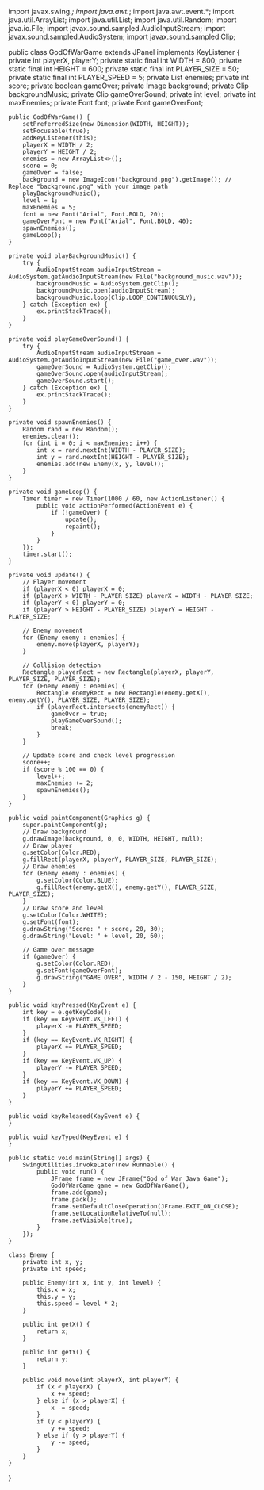 import javax.swing.*;
import java.awt.*;
import java.awt.event.*;
import java.util.ArrayList;
import java.util.List;
import java.util.Random;
import java.io.File;
import javax.sound.sampled.AudioInputStream;
import javax.sound.sampled.AudioSystem;
import javax.sound.sampled.Clip;

public class GodOfWarGame extends JPanel implements KeyListener {
    private int playerX, playerY;
    private static final int WIDTH = 800;
    private static final int HEIGHT = 600;
    private static final int PLAYER_SIZE = 50;
    private static final int PLAYER_SPEED = 5;
    private List<Enemy> enemies;
    private int score;
    private boolean gameOver;
    private Image background;
    private Clip backgroundMusic;
    private Clip gameOverSound;
    private int level;
    private int maxEnemies;
    private Font font;
    private Font gameOverFont;

    public GodOfWarGame() {
        setPreferredSize(new Dimension(WIDTH, HEIGHT));
        setFocusable(true);
        addKeyListener(this);
        playerX = WIDTH / 2;
        playerY = HEIGHT / 2;
        enemies = new ArrayList<>();
        score = 0;
        gameOver = false;
        background = new ImageIcon("background.png").getImage(); // Replace "background.png" with your image path
        playBackgroundMusic();
        level = 1;
        maxEnemies = 5;
        font = new Font("Arial", Font.BOLD, 20);
        gameOverFont = new Font("Arial", Font.BOLD, 40);
        spawnEnemies();
        gameLoop();
    }

    private void playBackgroundMusic() {
        try {
            AudioInputStream audioInputStream = AudioSystem.getAudioInputStream(new File("background_music.wav"));
            backgroundMusic = AudioSystem.getClip();
            backgroundMusic.open(audioInputStream);
            backgroundMusic.loop(Clip.LOOP_CONTINUOUSLY);
        } catch (Exception ex) {
            ex.printStackTrace();
        }
    }

    private void playGameOverSound() {
        try {
            AudioInputStream audioInputStream = AudioSystem.getAudioInputStream(new File("game_over.wav"));
            gameOverSound = AudioSystem.getClip();
            gameOverSound.open(audioInputStream);
            gameOverSound.start();
        } catch (Exception ex) {
            ex.printStackTrace();
        }
    }

    private void spawnEnemies() {
        Random rand = new Random();
        enemies.clear();
        for (int i = 0; i < maxEnemies; i++) {
            int x = rand.nextInt(WIDTH - PLAYER_SIZE);
            int y = rand.nextInt(HEIGHT - PLAYER_SIZE);
            enemies.add(new Enemy(x, y, level));
        }
    }

    private void gameLoop() {
        Timer timer = new Timer(1000 / 60, new ActionListener() {
            public void actionPerformed(ActionEvent e) {
                if (!gameOver) {
                    update();
                    repaint();
                }
            }
        });
        timer.start();
    }

    private void update() {
        // Player movement
        if (playerX < 0) playerX = 0;
        if (playerX > WIDTH - PLAYER_SIZE) playerX = WIDTH - PLAYER_SIZE;
        if (playerY < 0) playerY = 0;
        if (playerY > HEIGHT - PLAYER_SIZE) playerY = HEIGHT - PLAYER_SIZE;

        // Enemy movement
        for (Enemy enemy : enemies) {
            enemy.move(playerX, playerY);
        }

        // Collision detection
        Rectangle playerRect = new Rectangle(playerX, playerY, PLAYER_SIZE, PLAYER_SIZE);
        for (Enemy enemy : enemies) {
            Rectangle enemyRect = new Rectangle(enemy.getX(), enemy.getY(), PLAYER_SIZE, PLAYER_SIZE);
            if (playerRect.intersects(enemyRect)) {
                gameOver = true;
                playGameOverSound();
                break;
            }
        }

        // Update score and check level progression
        score++;
        if (score % 100 == 0) {
            level++;
            maxEnemies += 2;
            spawnEnemies();
        }
    }

    public void paintComponent(Graphics g) {
        super.paintComponent(g);
        // Draw background
        g.drawImage(background, 0, 0, WIDTH, HEIGHT, null);
        // Draw player
        g.setColor(Color.RED);
        g.fillRect(playerX, playerY, PLAYER_SIZE, PLAYER_SIZE);
        // Draw enemies
        for (Enemy enemy : enemies) {
            g.setColor(Color.BLUE);
            g.fillRect(enemy.getX(), enemy.getY(), PLAYER_SIZE, PLAYER_SIZE);
        }
        // Draw score and level
        g.setColor(Color.WHITE);
        g.setFont(font);
        g.drawString("Score: " + score, 20, 30);
        g.drawString("Level: " + level, 20, 60);

        // Game over message
        if (gameOver) {
            g.setColor(Color.RED);
            g.setFont(gameOverFont);
            g.drawString("GAME OVER", WIDTH / 2 - 150, HEIGHT / 2);
        }
    }

    public void keyPressed(KeyEvent e) {
        int key = e.getKeyCode();
        if (key == KeyEvent.VK_LEFT) {
            playerX -= PLAYER_SPEED;
        }
        if (key == KeyEvent.VK_RIGHT) {
            playerX += PLAYER_SPEED;
        }
        if (key == KeyEvent.VK_UP) {
            playerY -= PLAYER_SPEED;
        }
        if (key == KeyEvent.VK_DOWN) {
            playerY += PLAYER_SPEED;
        }
    }

    public void keyReleased(KeyEvent e) {
    }

    public void keyTyped(KeyEvent e) {
    }

    public static void main(String[] args) {
        SwingUtilities.invokeLater(new Runnable() {
            public void run() {
                JFrame frame = new JFrame("God of War Java Game");
                GodOfWarGame game = new GodOfWarGame();
                frame.add(game);
                frame.pack();
                frame.setDefaultCloseOperation(JFrame.EXIT_ON_CLOSE);
                frame.setLocationRelativeTo(null);
                frame.setVisible(true);
            }
        });
    }

    class Enemy {
        private int x, y;
        private int speed;

        public Enemy(int x, int y, int level) {
            this.x = x;
            this.y = y;
            this.speed = level * 2;
        }

        public int getX() {
            return x;
        }

        public int getY() {
            return y;
        }

        public void move(int playerX, int playerY) {
            if (x < playerX) {
                x += speed;
            } else if (x > playerX) {
                x -= speed;
            }
            if (y < playerY) {
                y += speed;
            } else if (y > playerY) {
                y -= speed;
            }
        }
    }
}

